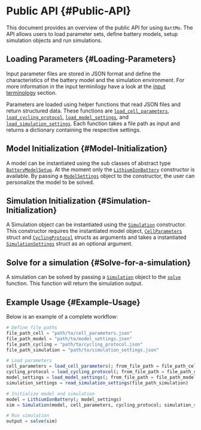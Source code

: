 
# Public API {#Public-API}

This document provides an overview of the public API for using `BattMo`. The API allows users to load parameter sets, define battery models, setup simulation objects and run simulations.

## Loading Parameters {#Loading-Parameters}

Input parameter files are stored in JSON format and define the characteristics of the battery model and the simulation environment. For more information in the input terminilogy have a look at the [input terminology](terminology.md) section.

Parameters are loaded using helper functions that read JSON files and return structured data. These functions are [`load_cell_parameters`](/manuals/api_documentation/highlevel#BattMo.load_cell_parameters), [`load_cycling_protocol`](/manuals/api_documentation/highlevel#BattMo.load_cycling_protocol), [`load_model_settings`](/manuals/api_documentation/highlevel#BattMo.load_model_settings), and [`load_simulation_settings`](/manuals/api_documentation/highlevel#BattMo.load_simulation_settings). Each function takes a file path as input and returns a dictionary containing the respective settings.

## Model Initialization {#Model-Initialization}

A model can be instantiated using the sub classes of abstract type [`BatteryModelSetup`](/manuals/api_documentation/highlevel#BattMo.BatteryModelSetup). At the moment only the [`LithiumIonBattery`](/manuals/api_documentation/highlevel#BattMo.LithiumIonBattery) constructor is available. By passing a [`ModelSettings`](/manuals/api_documentation/highlevel#BattMo.ModelSettings) object to the constructor, the user can personalize the model to be solved.

## Simulation Initialization {#Simulation-Initialization}

A Simulation object can be instantiated using the [`Simulation`](/manuals/api_documentation/highlevel#BattMo.Simulation) constructor. This constructor requires the instantiated model object, [`CellParameters`](/manuals/api_documentation/highlevel#BattMo.CellParameters) struct and [`CyclingProtocol`](/manuals/api_documentation/highlevel#BattMo.CyclingProtocol) structs as arguments and takes a instantiated [`SimulationSettings`](/manuals/api_documentation/highlevel#BattMo.SimulationSettings) struct as an optional argument.

## Solve for a simulation {#Solve-for-a-simulation}

A simulation can be solved by passing a [`Simulation`](/manuals/api_documentation/highlevel#BattMo.Simulation) object to the [`solve`](/manuals/api_documentation/highlevel#BattMo.solve) function. This function will return the simulation output.

## Example Usage {#Example-Usage}

Below is an example of a complete workflow:

```julia
# Define file paths
file_path_cell = "path/to/cell_parameters.json"
file_path_model = "path/to/model_settings.json"
file_path_cycling = "path/to/cycling_protocol.json"
file_path_simulation = "path/to/simulation_settings.json"

# Load parameters
cell_parameters = load_cell_parameters(; from_file_path = file_path_cell)
cycling_protocol = load_cycling_protocol(; from_file_path = file_path_cycling)
model_settings = load_model_settings(; from_file_path = file_path_model)
simulation_settings = read_simulation_settings(file_path_simulation)

# Initialize model and simulation
model = LithiumIonBattery(; model_settings)
sim = Simulation(model, cell_parameters, cycling_protocol; simulation_settings)

# Run simulation
output = solve(sim)
```

